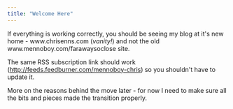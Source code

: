 ```yaml
---
title: "Welcome Here"
---
```

<p>If everything is working correctly, you should be seeing my blog at it's new home - www.chrisenns.com (<em>vanity!</em>) and not the old www.mennoboy.com/farawaysoclose site.</p>
<p>The same RSS subscription link should work (<a href="http://feeds.feedburner.com/mennoboy-chris">http://feeds.feedburner.com/mennoboy-chris</a>) so you shouldn't have to update it. </p>
<p>More on the reasons behind the move later - for now I need to make sure all the bits and pieces made the transition properly.</p>
